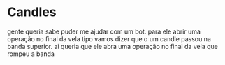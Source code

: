 # Candles
gente queria sabe puder me ajudar com um bot. para ele  abrir uma operação no final da vela tipo vamos dizer que o um candle passou na banda superior. ai queria que ele abra uma operação no final da vela que rompeu a banda 
